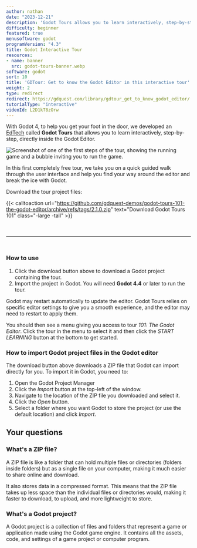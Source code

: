 ```yaml
---
author: nathan
date: "2023-12-21"
description: 'Godot Tours allows you to learn interactively, step-by-step, directly inside the Godot Editor. In this first completely Free Tour, we take you on a quick guided walk through the user interface and help you find your way around the editor and break the ice with Godot.'
difficulty: beginner
featured: true
menusoftware: godot
programVersion: "4.3"
title: Godot Interactive Tour
resources:
- name: banner
  src: godot-tours-banner.webp
software: godot
sort: 10
title: 'GDTour: Get to know the Godot Editor in this interactive tour'
weight: 2
type: redirect
redirect: https://gdquest.com/library/gdtour_get_to_know_godot_editor/
tutorialType: "interactive"
videoId: L2D1kT8zOrw
---
```


With Godot 4, to help you get your foot in the door, we developed an <abbr title="Educational Technology">EdTech</abbr> called **Godot Tours** that allows you to learn interactively, step-by-step, directly inside the Godot Editor.

![Screenshot of one of the first steps of the tour, showing the running game and a bubble inviting you to run the game.](tour-101-screenshot-02.webp)

In this first completely free tour, we take you on a quick guided walk through the user interface and help you find your way around the editor and break the ice with Godot.

Download the tour project files:

{{< calltoaction
url="https://github.com/gdquest-demos/godot-tours-101-the-godot-editor/archive/refs/tags/2.1.0.zip"
text="Download Godot Tours 101"
class="-large -tall" >}}

<hr style="margin-top: 3rem; margin-bottom: 3rem;" />

### How to use

1. Click the download button above to download a Godot project containing the tour.
2. Import the project in Godot. You will need **Godot 4.4** or later to run the tour.

Godot may restart automatically to update the editor. Godot Tours relies on specific editor settings to give you a smooth experience, and the editor may need to restart to apply them.

You should then see a menu giving you access to tour *101: The Godot Editor*. Click the tour in the menu to select it and then click the *START LEARNING* button at the bottom to get started.

### How to import Godot project files in the Godot editor

The download button above downloads a ZIP file that Godot can import directly for you. To import it in Godot, you need to:

1. Open the Godot Project Manager
2. Click the *Import* button at the top-left of the window.
3. Navigate to the location of the ZIP file you downloaded and select it.
4. Click the *Open* button.
5. Select a folder where you want Godot to store the project (or use the default location) and click *Import*.

## Your questions

### What's a ZIP file?

A ZIP file is like a folder that can hold multiple files or directories (folders inside folders) but as a single file on your computer, making it much easier to share online and download.

It also stores data in a compressed format. This means that the ZIP file takes up less space than the individual files or directories would, making it faster to download, to upload, and more lightweight to store.

### What's a Godot project?

A Godot project is a collection of files and folders that represent a game or application made using the Godot game engine. It contains all the assets, code, and settings of a game project or computer program.
